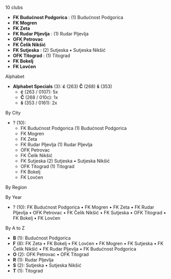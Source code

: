 10 clubs

- **FK Budućnost Podgorica** : (1) Budućnost Podgorica
- **FK Mogren**
- **FK Zeta**
- **FK Rudar Pljevlja** : (1) Rudar Pljevlja
- **OFK Petrovac**
- **FK Čelik Nikšić**
- **FK Sutjeska** : (2) Sutjeska • Sutjeska Nikšić
- **OFK Titograd** : (1) Titograd
- **FK Bokelj**
- **FK Lovćen**




Alphabet

- **Alphabet Specials** (3):  **ć** (263) **Č** (268) **š** (353)
  - **ć** (263 / 0107): 5x
  - **Č** (268 / 010c): 1x
  - **š** (353 / 0161): 2x




By City

- ? (10): 
  - FK Budućnost Podgorica  (1) Budućnost Podgorica
  - FK Mogren 
  - FK Zeta 
  - FK Rudar Pljevlja  (1) Rudar Pljevlja
  - OFK Petrovac 
  - FK Čelik Nikšić 
  - FK Sutjeska  (2) Sutjeska • Sutjeska Nikšić
  - OFK Titograd  (1) Titograd
  - FK Bokelj 
  - FK Lovćen 




By Region





By Year

- ? (10):   FK Budućnost Podgorica • FK Mogren • FK Zeta • FK Rudar Pljevlja • OFK Petrovac • FK Čelik Nikšić • FK Sutjeska • OFK Titograd • FK Bokelj • FK Lovćen






By A to Z

- **B** (1): Budućnost Podgorica
- **F** (8): FK Zeta • FK Bokelj • FK Lovćen • FK Mogren • FK Sutjeska • FK Čelik Nikšić • FK Rudar Pljevlja • FK Budućnost Podgorica
- **O** (2): OFK Petrovac • OFK Titograd
- **R** (1): Rudar Pljevlja
- **S** (2): Sutjeska • Sutjeska Nikšić
- **T** (1): Titograd




